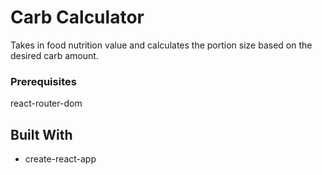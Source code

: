 # Carb Calculator

Takes in food nutrition value and calculates the portion size based on the desired carb amount.

### Prerequisites
react-router-dom

## Built With

* create-react-app
